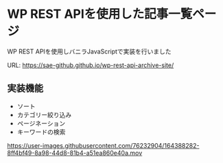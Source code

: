 # WP REST APIを使用した記事一覧ページ
WP REST APIを使用しバニラJavaScriptで実装を行いました

URL: https://sae-github.github.io/wp-rest-api-archive-site/
## 実装機能
- ソート
- カテゴリー絞り込み
- ページネーション
- キーワードの検索




https://user-images.githubusercontent.com/76232904/164388282-8ff4bf49-8a98-44d8-81b4-a51ea860e40a.mov



